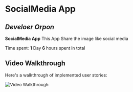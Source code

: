 # SocialMedia App

## *Develoer Orpon*

**SocialMedia App** This App Share the image like social media 

Time spent: **1** Day **6** hours spent in total
## Video Walkthrough

Here's a walkthrough of implemented user stories:

<img src='https://gifs.com/gif/Z8RvwE' title='Video Walkthrough' width='' alt='Video Walkthrough' />